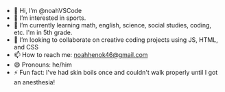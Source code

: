- 👋 Hi, I’m @noahVSCode
- 👀 I’m interested in sports.
- 🌱 I’m currently learning math, english, science, social studies, coding, etc. I'm in 5th grade.
- 💞️ I’m looking to collaborate on creative coding projects using JS, HTML, and CSS
- 📫 How to reach me: noahhenok46@gmail.com
- 😄 Pronouns: he/him
- ⚡ Fun fact: I've had skin boils once and couldn't walk properly until I got an anesthesia!

<!---
noahVSCode/noahVSCode is a ✨ special ✨ repository because its `README.md` (this file) appears on your GitHub profile.
You can click the Preview link to take a look at your changes.
--->
